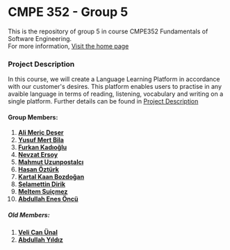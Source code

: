 # CMPE 352 - Group 5

This is the repository of group 5 in course CMPE352 Fundamentals of Software Engineering.
<br>
For more information, [Visit the home page](https://github.com/bounswe/bounswe2019group5/wiki)

###   Project Description
In this course, we will create a Language Learning Platform in accordance with our customer's desires. This platform enables users to practise in any avaible language in terms of reading, listening, vocabulary and writing on a single platform. Further details can be found in [Project Description](https://github.com/bounswe/bounswe2019group5/blob/master/Project_Description.pdf)

#### Group Members:

1) **[Ali Meriç Deşer](https://github.com/bounswe/bounswe2019group5/wiki/Ali-Meriç-Deşer)**
2) **[Yusuf Mert Bila](https://github.com/bounswe/bounswe2019group5/wiki/Yusuf-Mert-Bila)**
3) **[Furkan Kadıoğlu](https://github.com/bounswe/bounswe2019group5/wiki/Furkan-Kadıoğlu)**
4) **[Nevzat Ersoy](https://github.com/bounswe/bounswe2019group5/wiki/)**
5) **[Mahmut Uzunpostalcı](https://github.com/bounswe/bounswe2019group5/wiki/Mahmut-Uzunpostalcı)**
6) **[Hasan Öztürk](https://github.com/bounswe/bounswe2019group5/wiki/Hasan-Öztürk)**
7) **[Kartal Kaan Bozdoğan](https://github.com/bounswe/bounswe2019group5/wiki/)**
8) **[Selamettin Dirik](https://github.com/bounswe/bounswe2019group5/wiki/Selamettin-Dirik)**
9) **[Meltem Suiçmez](https://github.com/bounswe/bounswe2019group5/wiki/Meltem-Suiçmez)**
10) **[Abdullah Enes Öncü](https://github.com/bounswe/bounswe2019group5/wiki/Abdullah-Enes-ÖNCÜ)**

##### Old Members:

1) **[Veli Can Ünal](https://github.com/bounswe/bounswe2019group5/wiki/Veli-Can-ÜNAL)**
2) **[Abdullah Yıldız](https://github.com/bounswe/bounswe2019group5/wiki/Abdullah-Yıldız)**


